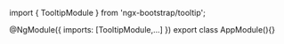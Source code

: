 import { TooltipModule } from 'ngx-bootstrap/tooltip';

@NgModule({
  imports: [TooltipModule,...]
})
export class AppModule(){}
